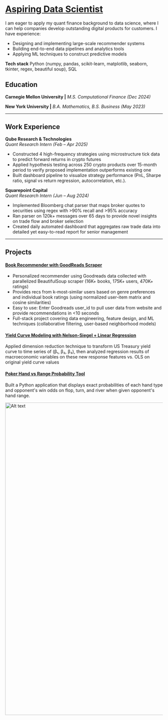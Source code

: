 # [Aspiring Data Scientist](https://www.linkedin.com/in/jren19/)

I am eager to apply my quant finance background to data science, where I can help companies develop outstanding digital products for customers. I have experience:
- Designing and implementing large-scale recommender systems
- Building end-to-end data pipelines and analytics tools 
- Applying ML techniques to construct predictive models
  
**Tech stack**
Python (numpy, pandas, scikit-learn, matplotlib, seaborn, tkinter, regex, beautiful soup), SQL

## Education
**Carnegie Mellon University \|** *M.S. Computational Finance (Dec 2024)* 

**New York University \|** *B.A. Mathematics, B.S. Business (May 2023)*

---

## Work Experience

**Qube Research & Technologies**  
*Quant Research Intern (Feb – Apr 2025)*

- Constructed 4 high-frequency strategies using microstructure tick data to predict forward returns in crypto futures
- Applied hypothesis testing across 250 crypto products over 15-month period to verify proposed implementation outperforms existing one  
- Built dashboard pipeline to visualize strategy performance (PnL, Sharpe ratio, signal vs return regression, autocorrelation, etc.).

**Squarepoint Capital**  
*Quant Research Intern (Jun – Aug 2024)*
 
- Implemented Bloomberg chat parser that maps broker quotes to securities using regex with >90% recall and >95% accuracy 
- Ran parser on 120k+ messages over 65 days to provide novel insights on trade flow and broker selection
- Created daily automated dashboard that aggregates raw trade data into detailed yet easy-to-read report for senior management

---

## Projects

#### [Book Recommender with GoodReads Scraper](https://github.com/ren-jamie11/book_recommender/tree/main)

- Personalized recommender using Goodreads data collected with parallelized BeautifulSoup scraper (16K+ books, 175K+ users, 470K+ ratings) 
- Provides recs from k-most-similar users based on genre preferences and individual book ratings (using normalized user-item matrix and cosine similarities)
- Easy to use: Enter Goodreads user_id to pull user data from website and provide recommendations in <10 seconds
- Full-stack project covering data engineering, feature design, and ML techniques (collaborative filtering, user-based neighborhood models)


#### [Yield Curve Modeling with Nelson-Siegel + Linear Regression](https://github.com/ren-jamie11/nelson_siegel)

Applied dimension reduction technique to transform US Treasury yield curve to time series of (β₁, β₂, β₃), then analyzed regression results of macroeconomic variables on these new response features vs. OLS on original yield curve values 

#### [Poker Hand vs Range Probability Tool](https://github.com/ren-jamie11/poker_gui)

Built a Python application that displays exact probabilities of each hand type and opponent's win odds on flop, turn, and river when given opponent's hand range.

<img src="https://ren-jamie11.github.io/portfolio/assets/img/gui2.png" alt="Alt text" width="1000">


